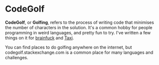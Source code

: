 # CodeGolf

**CodeGolf**, or **Golfing**, refers to the process of writing code that minimises the number of characters in the
solution.  It's a common hobby for people programming in weird languages, and pretty fun to try.  I've written a few
things on it for [brainfuck] and [Taxi].

You can find places to do golfing anywhere on the internet, but codegolf.stackexchange.com is a common place for many
languages and challenges.

[brainfuck]: ./brainfuck/readme.md#golfing
[Taxi]: ./taxi/readme.md#golfing
